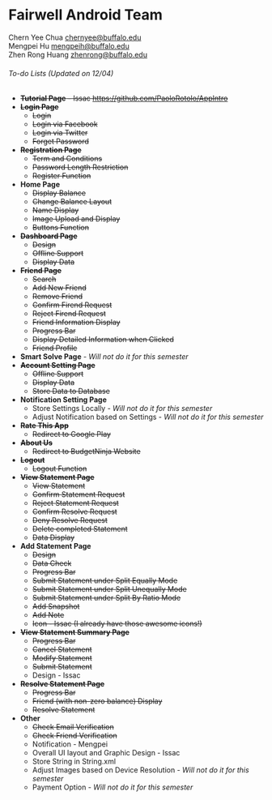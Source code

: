 # Fairwell Android Team

Chern Yee Chua <chernyee@buffalo.edu>
<br>Mengpei Hu <mengpeih@buffalo.edu>
<br>Zhen Rong Huang <zhenrong@buffalo.edu>
<return>
<return>


###### To-do Lists *(Updated on 12/04)*
* ~~**Tutorial Page** - Issac https://github.com/PaoloRotolo/AppIntro~~
* ~~**Login Page**~~
  * ~~Login~~
  * ~~Login via Facebook~~
  * ~~Login via Twitter~~
  * ~~Forget Password~~
* ~~**Registration Page**~~
  * ~~Term and Conditions~~
  * ~~Password Length Restriction~~
  * ~~Register Function~~
* **Home Page**
  * ~~Display Balance~~
  * ~~Change Balance Layout~~
  * ~~Name Display~~
  * ~~Image Upload and Display~~
  * ~~Buttons Function~~
* ~~**Dashboard Page**~~
  * ~~Design~~
  * ~~Offline Support~~
  * ~~Display Data~~
* ~~**Friend Page**~~
  * ~~Search~~
  * ~~Add New Friend~~
  * ~~Remove Friend~~
  * ~~Confirm Firend Request~~
  * ~~Reject Firend Request~~
  * ~~Friend Information Display~~
  * ~~Progress Bar~~
  * ~~Display Detailed Information when Clicked~~
  * ~~Friend Profile~~
* **Smart Solve Page** - *Will not do it for this semester*
* ~~**Account Setting Page**~~
  * ~~Offline Support~~
  * ~~Display Data~~
  * ~~Store Data to Database~~
* **Notification Setting Page**
  * Store Settings Locally - *Will not do it for this semester*
  * Adjust Notification based on Settings - *Will not do it for this semester*
* ~~**Rate This App**~~
  * ~~Redirect to Google Play~~
* ~~**About Us**~~
  * ~~Redirect to BudgetNinja Website~~
* ~~**Logout**~~
  * ~~Logout Function~~
* ~~**View Statement Page**~~
  * ~~View Statement~~
  * ~~Confirm Statement Request~~
  * ~~Reject Statement Request~~
  * ~~Confirm Resolve Request~~
  * ~~Deny Resolve Request~~
  * ~~Delete completed Statement~~
  * ~~Data Display~~
* **Add Statement Page**
  * ~~Design~~
  * ~~Data Check~~
  * ~~Progress Bar~~
  * ~~Submit Statement under Split Equally Mode~~
  * ~~Submit Statement under Split Unequally Mode~~
  * ~~Submit Statement under Split By Ratio Mode~~
  * ~~Add Snapshot~~
  * ~~Add Note~~
  * ~~Icon - Issac (I already have those awesome icons!)~~
* ~~**View Statement Summary Page**~~
  * ~~Progress Bar~~
  * ~~Cancel Statement~~
  * ~~Modify Statement~~
  * ~~Submit Statement~~
  * Design - Issac
* ~~**Resolve Statement Page**~~
  * ~~Progress Bar~~
  * ~~Friend (with non-zero balance) Display~~
  * ~~Resolve Statement~~
* **Other**
  * ~~Check Email Verification~~
  * ~~Check Friend Verification~~
  * Notification - Mengpei
  * Overall UI layout and Graphic Design - Issac
  * Store String in String.xml
  * Adjust Images based on Device Resolution - *Will not do it for this semester*
  * Payment Option - *Will not do it for this semester*
